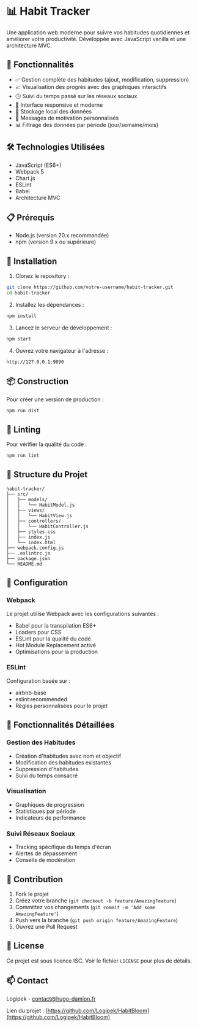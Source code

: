 # 📊 Habit Tracker

Une application web moderne pour suivre vos habitudes quotidiennes et améliorer votre productivité. Développée avec JavaScript vanilla et une architecture MVC.

## 🌟 Fonctionnalités

- ✅ Gestion complète des habitudes (ajout, modification, suppression)
- 📈 Visualisation des progrès avec des graphiques interactifs
- 🕒 Suivi du temps passé sur les réseaux sociaux
- 📱 Interface responsive et moderne
- 💾 Stockage local des données
- 🎯 Messages de motivation personnalisés
- 📊 Filtrage des données par période (jour/semaine/mois)

## 🛠️ Technologies Utilisées

- JavaScript (ES6+)
- Webpack 5
- Chart.js
- ESLint
- Babel
- Architecture MVC

## 📋 Prérequis

- Node.js (version 20.x recommandée)
- npm (version 9.x ou supérieure)

## 🚀 Installation

1. Clonez le repository :
```bash
git clone https://github.com/votre-username/habit-tracker.git
cd habit-tracker
```

2. Installez les dépendances :
```bash
npm install
```

3. Lancez le serveur de développement :
```bash
npm start
```

4. Ouvrez votre navigateur à l'adresse :
```
http://127.0.0.1:9090
```

## 📦 Construction

Pour créer une version de production :
```bash
npm run dist
```

## 🧪 Linting

Pour vérifier la qualité du code :
```bash
npm run lint
```

## 📁 Structure du Projet

```
habit-tracker/
├── src/
│   ├── models/
│   │   └── HabitModel.js
│   ├── views/
│   │   └── HabitView.js
│   ├── controllers/
│   │   └── HabitController.js
│   ├── styles.css
│   ├── index.js
│   └── index.html
├── webpack.config.js
├── .eslintrc.js
├── package.json
└── README.md
```

## 🔧 Configuration

### Webpack

Le projet utilise Webpack avec les configurations suivantes :
- Babel pour la transpilation ES6+
- Loaders pour CSS
- ESLint pour la qualité du code
- Hot Module Replacement activé
- Optimisations pour la production

### ESLint

Configuration basée sur :
- airbnb-base
- eslint:recommended
- Règles personnalisées pour le projet

## 🎯 Fonctionnalités Détaillées

### Gestion des Habitudes
- Création d'habitudes avec nom et objectif
- Modification des habitudes existantes
- Suppression d'habitudes
- Suivi du temps consacré

### Visualisation
- Graphiques de progression
- Statistiques par période
- Indicateurs de performance

### Suivi Réseaux Sociaux
- Tracking spécifique du temps d'écran
- Alertes de dépassement
- Conseils de modération

## 🤝 Contribution

1. Fork le projet
2. Créez votre branche (`git checkout -b feature/AmazingFeature`)
3. Committez vos changements (`git commit -m 'Add some AmazingFeature'`)
4. Push vers la branche (`git push origin feature/AmazingFeature`)
5. Ouvrez une Pull Request

## 📝 License

Ce projet est sous licence ISC. Voir le fichier `LICENSE` pour plus de détails.

## 📫 Contact

Logipek - contact@hugo-damion.fr

Lien du projet : [https://github.com/Logipek/HabitBloom](https://github.com/Logipek/HabitBloom)